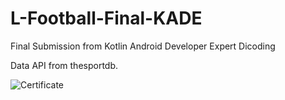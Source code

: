 # L-Football-Final-KADE
Final Submission from Kotlin Android Developer Expert Dicoding

Data API from thesportdb.

![](https://user-images.githubusercontent.com/43008134/80782499-a5bee200-8ba0-11ea-8e2a-fa8cf01d1570.png "Certificate")
